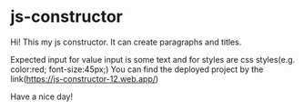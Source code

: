 # js-constructor
Hi! This my js constructor.
It can create paragraphs and titles.

Expected input for value input is some text and for styles are css styles(e.g. color:red; font-size:45px;)
You can find the deployed project by the link(https://js-constructor-12.web.app/)

Have a nice day!
